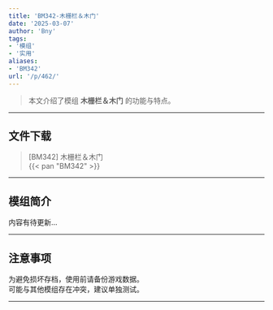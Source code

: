```yaml
---
title: 'BM342-木栅栏＆木门'
date: '2025-03-07'
author: 'Bny'
tags:
- '模组'
- '实用'
aliases:
- 'BM342'
url: '/p/462/'
---
```


> 本文介绍了模组 **木栅栏＆木门** 的功能与特点。

---

## 文件下载

> [BM342] 木栅栏＆木门  
{{< pan "BM342" >}}  

---

## 模组简介

>  
内容有待更新...  

---

## 注意事项

>  
为避免损坏存档，使用前请备份游戏数据。  
可能与其他模组存在冲突，建议单独测试。  

---

